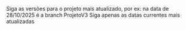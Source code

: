 Siga as versões para o projeto mais atualizado, por ex: na data de 28/10/2025 é a branch ProjetoV3
Siga apenas as datas currentes mais atualizadas
